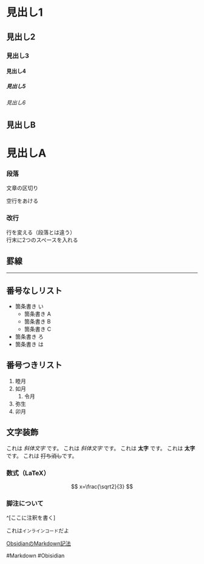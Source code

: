
# 見出し1
 ## 見出し2
 ### 見出し3
 #### 見出し4
 ##### 見出し5
 ###### 見出し6

見出しB
------------

見出しA
===========


### 段落
文章の区切り

空行をあける

### 改行
行を変える（段落とは違う）  
行末に2つのスペースを入れる

罫線
-------
--------

番号なしリスト
-----------------------

* 箇条書き い
	* 箇条書き A
	* 箇条書き B
	* 箇条書き C
* 箇条書き ろ
* 箇条書き は

番号つきリスト
-----------------------

1. 睦月
2. 如月
	1. 令月
3. 弥生
4. 卯月

文字装飾
-------------

これは *斜体文字* です。
これは _斜体文字_ です。
これは **太字** です。
これは __太字__ です。
これは ~~打ち消し~~です。

### 数式（LaTeX）

$$ x=\frac{\sqrt2}{3} $$

### 脚注について


^[ここに注釈を書く]


これは`インラインコード`だよ


[ObsidianのMarkdown記法](https://scrapbox.io/suto3/ObsidianのMarkdown記法)

#Markdown
#Obisidian